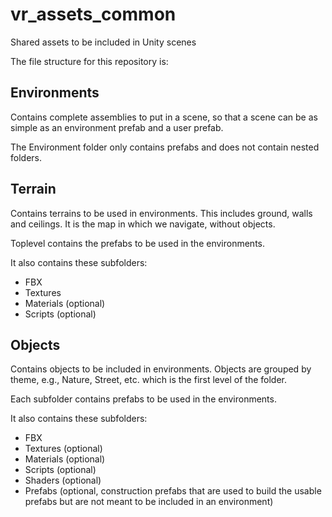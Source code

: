 # vr_assets_common
Shared assets to be included in Unity scenes

The file structure for this repository is:

## Environments

Contains complete assemblies to put in a scene, so that a scene can be as simple as an environment prefab and a user prefab.

The Environment folder only contains prefabs and does not contain nested folders.

## Terrain

Contains terrains to be used in environments. This includes ground, walls and ceilings. It is the map in which we navigate, without objects.

Toplevel contains the prefabs to be used in the environments.

It also contains these subfolders:

- FBX
- Textures
- Materials (optional)
- Scripts (optional)

## Objects

Contains objects to be included in environments. Objects are grouped by theme, e.g., Nature, Street, etc. which is the first level of the folder.

Each subfolder contains prefabs to be used in the environments.

It also contains these subfolders:

- FBX
- Textures (optional)
- Materials (optional)
- Scripts (optional)
- Shaders (optional)
- Prefabs (optional, construction prefabs that are used to build the usable prefabs but are not meant to be included in an environment)

